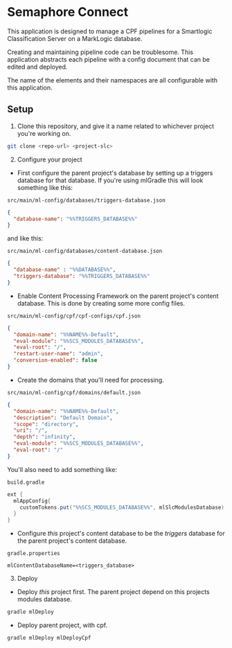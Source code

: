 # Semaphore Connect #

This application is designed to manage a CPF pipelines for a Smartlogic Classification Server on a MarkLogic database.

Creating and maintaining pipeline code can be troublesome. This application abstracts each pipeline with a config document that can be edited and deployed.

The name of the elements and their namespaces are all configurable with this application.

## Setup ##

1. Clone this repository, and give it a name related to whichever project you're working on.
```bash
git clone <repo-url> <project-slc>
```

2. Configure your project
- First configure the parent project's database by setting up a triggers database for that database. If you're using mlGradle this will look something like this:

`src/main/ml-config/databases/triggers-database.json`
```json
{
  "database-name": "%%TRIGGERS_DATABASE%%"
}
```
and like this:

`src/main/ml-config/databases/content-database.json`
```json
{
  "database-name" : "%%DATABASE%%",
  "triggers-database": "%%TRIGGERS_DATABASE%%"
}
```
- Enable Content Processing Framework on the parent project's content database. This is done by creating some more config files.

`src/main/ml-config/cpf/cpf-configs/cpf.json`
```json
{
  "domain-name": "%%NAME%%-Default",
  "eval-module": "%%SCS_MODULES_DATABASE%%",
  "eval-root": "/",
  "restart-user-name": "admin",
  "conversion-enabled": false
}
```
- Create the domains that you'll need for processing.

`src/main/ml-config/cpf/domains/default.json`
```json
{
  "domain-name": "%%NAME%%-Default",
  "description": "Default Domain",
  "scope": "directory",
  "uri": "/",
  "depth": "infinity",
  "eval-module": "%%SCS_MODULES_DATABASE%%",
  "eval-root": "/"
}
```
You'll also need to add something like:

`build.gradle`
```groovy
ext {
  mlAppConfig{
    customTokens.put("%%SCS_MODULES_DATABASE%%", mlSlcModulesDatabase)
  }
}
```
- Configure _this_ project's content database to be the _triggers_ database for the parent project's content database.

`gradle.properties`
```properties
mlContentDatabaseName=<triggers_database>
```



3. Deploy
- Deploy _this_ project first. The parent project depend on this projects modules database.
```bash
gradle mlDeploy
```

- Deploy parent project, with cpf.
```bash
gradle mlDeploy mlDeployCpf
```
